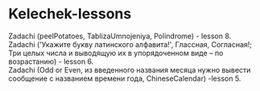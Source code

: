 # Kelechek-lessons
Zadachi (peelPotatoes, TablizaUmnojeniya, Polindrome) - lesson 8. <br>
Zadachi ('Укажите букву латинского алфавита!', Глассная, Согласная!; Три целых числа и выводящую их в упорядоченном виде – по возрастанию) - lesson 6. <br>
Zadachi (Odd or Even, из введенного названия месяца нужно вывести сообщение с названием времени года, ChineseCalendar) -lesson 5. <br>
